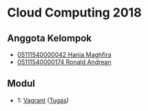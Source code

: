 # Cloud Computing 2018

## Anggota Kelompok
- [05111540000042 Hania Maghfira](https://github.com/hmaghfira)
- [05111540000174 Ronald Andrean](https://github.com/ronald-sumbayak)

## Modul
- 1: [Vagrant](/modul1) ([Tugas](/modul1/tugas))
